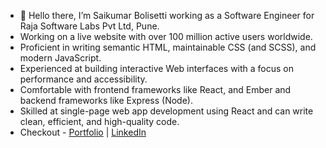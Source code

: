 - 👋 Hello there, I’m Saikumar Bolisetti working as a Software Engineer for Raja Software Labs Pvt Ltd, Pune.
- Working on a live website with over 100 million active users worldwide.
- Proficient in writing semantic HTML, maintainable CSS (and SCSS), and modern JavaScript.
- Experienced at building interactive Web interfaces with a focus on performance and accessibility.
- Comfortable with frontend frameworks like React, and Ember and backend frameworks like Express (Node).
- Skilled at single-page web app development using React and can write clean, efficient, and high-quality code.
- Checkout - <a href="https://saikumarb.ccbp.tech/" target="_blank">Portfolio</a> | <a href="https://www.linkedin.com/in/saikumar10900/" target="_blank">LinkedIn</a>

<!---
saikumar10900/saikumar10900 is a ✨ special ✨ repository because its `README.md` (this file) appears on your GitHub profile.
You can click the Preview link to take a look at your changes.

--->
<!-- - 👀 I’m open to explore frontend and full-stack development opportunities. -->
